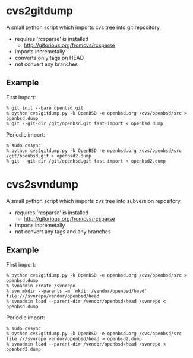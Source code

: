 cvs2gitdump
===========

A small python script which imports cvs tree into git repository.

- requires 'rcsparse' is installed
  - http://gitorious.org/fromcvs/rcsparse
- imports incremetally
- converts only tags on HEAD
- not convert any branches

Example
-------

First import:

    % git init --bare openbsd.git
    % python cvs2gitdump.py -k OpenBSD -e openbsd.org /cvs/openbsd/src > openbsd.dump
    % git --git-dir /git/openbsd.git fast-import < openbsd.dump

Periodic import:

    % sudo cvsync
    % python cvs2gitdump.py -k OpenBSD -e openbsd.org /cvs/openbsd/src /git/openbsd.git > openbsd2.dump
    % git --git-dir /git/openbsd.git fast-import < openbsd2.dump

cvs2svndump
===========

A small python script which imports cvs tree into subversion repository.

- requires 'rcsparse' is installed
  - http://gitorious.org/fromcvs/rcsparse
- imports incremetally
- not convert any tags and any branches

Example
-------

First import:

    % python cvs2gitdump.py -k OpenBSD -e openbsd.org /cvs/openbsd/src > openbsd.dump
    % svnadmin create /svnrepo
    % svn mkdir --parents -m 'mkdir /vendor/openbsd/head' file:///svnrepo/vendor/openbsd/head
    % svnadmin load --parent-dir /vendor/openbsd/head /svnrepo < openbsd.dump

Periodic import:

    % sudo cvsync
    % python cvs2gitdump.py -k OpenBSD -e openbsd.org /cvs/openbsd/src file:///svnrepo vendor/openbsd/head > openbsd2.dump
    % svnadmin load --parent-dir /vendor/openbsd/head /svnrepo < openbsd2.dump

